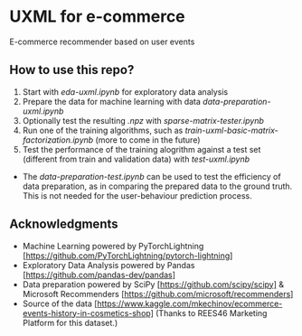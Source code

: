 # UXML for e-commerce
E-commerce recommender based on user events

## How to use this repo?
1. Start with *eda-uxml.ipynb* for exploratory data analysis
2. Prepare the data for machine learning with data *data-preparation-uxml.ipynb*
3. Optionally test the resulting *.npz* with *sparse-matrix-tester.ipynb*
4. Run one of the training algorithms, such as *train-uxml-basic-matrix-factorization.ipynb* (more to come in the future)
5. Test the performance of the training alogrithm against a test set (different from train and validation data) with *test-uxml.ipynb*

* The *data-preparation-test.ipynb* can be used to test the efficiency of data preparation, as in comparing the prepared data to the ground truth. This is not needed for the user-behaviour prediction process.

## Acknowledgments
* Machine Learning powered by PyTorchLightning [https://github.com/PyTorchLightning/pytorch-lightning]
* Exploratory Data Analysis powered by Pandas [https://github.com/pandas-dev/pandas]
* Data preparation powered by SciPy [https://github.com/scipy/scipy] & Microsoft Recommenders [https://github.com/microsoft/recommenders]
* Source of the data [https://www.kaggle.com/mkechinov/ecommerce-events-history-in-cosmetics-shop] (Thanks to REES46 Marketing Platform for this dataset.)
